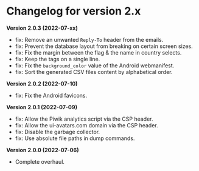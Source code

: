 # Changelog for version 2.x

**Version 2.0.3 (2022-07-xx)**

- fix: Remove an unwanted `Reply-To` header from the emails.
- fix: Prevent the database layout from breaking on certain screen sizes.
- fix: Fix the margin between the flag & the name in country selects.
- fix: Keep the tags on a single line.
- fix: Fix the `background_color` value of the Android webmanifest.
- fix: Sort the generated CSV files content by alphabetical order.

**Version 2.0.2 (2022-07-10)**

- fix: Fix the Android favicons.

**Version 2.0.1 (2022-07-09)**

- fix: Allow the Piwik analytics script via the CSP header.
- fix: Allow the ui-avatars.com domain via the CSP header.
- fix: Disable the garbage collector.
- fix: Use absolute file paths in dump commands.

**Version 2.0.0 (2022-07-06)**

- Complete overhaul.
